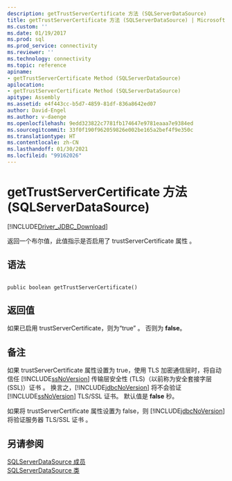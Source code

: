 ```yaml
---
description: getTrustServerCertificate 方法 (SQLServerDataSource)
title: getTrustServerCertificate 方法 (SQLServerDataSource) | Microsoft Docs
ms.custom: ''
ms.date: 01/19/2017
ms.prod: sql
ms.prod_service: connectivity
ms.reviewer: ''
ms.technology: connectivity
ms.topic: reference
apiname:
- getTrustServerCertificate Method (SQLServerDataSource)
apilocation:
- getTrustServerCertificate Method (SQLServerDataSource)
apitype: Assembly
ms.assetid: e4f443cc-b5d7-4859-81df-836a8642ed07
author: David-Engel
ms.author: v-daenge
ms.openlocfilehash: 9edd323822c7781fb174647e9781eaaa7e9384ed
ms.sourcegitcommit: 33f0f190f962059826e002be165a2bef4f9e350c
ms.translationtype: HT
ms.contentlocale: zh-CN
ms.lasthandoff: 01/30/2021
ms.locfileid: "99162026"
---
```

# <a name="gettrustservercertificate-method-sqlserverdatasource"></a>getTrustServerCertificate 方法 (SQLServerDataSource)
[!INCLUDE[Driver_JDBC_Download](../../../includes/driver_jdbc_download.md)]

  返回一个布尔值，此值指示是否启用了 trustServerCertificate 属性  。  
  
## <a name="syntax"></a>语法  
  
```  
  
public boolean getTrustServerCertificate()  
```  
  
## <a name="return-value"></a>返回值  
 如果已启用 trustServerCertificate，则为“true”  。 否则为 **false**。  
  
## <a name="remarks"></a>备注  
 如果 trustServerCertificate 属性设置为 true，使用 TLS 加密通信层时，将自动信任 [!INCLUDE[ssNoVersion](../../../includes/ssnoversion-md.md)] 传输层安全性 (TLS)（以前称为安全套接字层 (SSL)）证书  。 换言之，[!INCLUDE[jdbcNoVersion](../../../includes/jdbcnoversion_md.md)] 将不会验证 [!INCLUDE[ssNoVersion](../../../includes/ssnoversion-md.md)] TLS/SSL 证书。 默认值是 **false** 秒。  
  
 如果将 trustServerCertificate 属性设置为 false，则 [!INCLUDE[jdbcNoVersion](../../../includes/jdbcnoversion_md.md)] 将验证服务器 TLS/SSL 证书  。  
  
## <a name="see-also"></a>另请参阅  
 [SQLServerDataSource 成员](../../../connect/jdbc/reference/sqlserverdatasource-members.md)   
 [SQLServerDataSource 类](../../../connect/jdbc/reference/sqlserverdatasource-class.md)  
  
  
